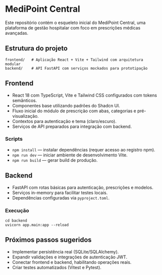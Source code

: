 # MediPoint Central

Este repositório contém o esqueleto inicial do MediPoint Central, uma plataforma de gestão hospitalar com foco em prescrições médicas avançadas.

## Estrutura do projeto

```
frontend/   # Aplicação React + Vite + Tailwind com arquitetura modular
backend/    # API FastAPI com serviços mockados para prototipação
```

## Frontend
- React 18 com TypeScript, Vite e Tailwind CSS configurados com tokens semânticos.
- Componentes base utilizando padrões do Shadcn UI.
- Fluxo inicial do módulo de prescrição com abas, categorias e pré-visualização.
- Contextos para autenticação e tema (claro/escuro).
- Serviços de API preparados para integração com backend.

### Scripts
- `npm install` — instalar dependências (requer acesso ao registro npm).
- `npm run dev` — iniciar ambiente de desenvolvimento Vite.
- `npm run build` — gerar build de produção.

## Backend
- FastAPI com rotas básicas para autenticação, prescrições e modelos.
- Serviços in-memory para facilitar testes locais.
- Dependências configuradas via `pyproject.toml`.

### Execução
```
cd backend
uvicorn app.main:app --reload
```

## Próximos passos sugeridos
- Implementar persistência real (SQLite/SQLAlchemy).
- Expandir validações e integrações de autenticação JWT.
- Conectar frontend e backend, habilitando operações reais.
- Criar testes automatizados (Vitest e Pytest).
